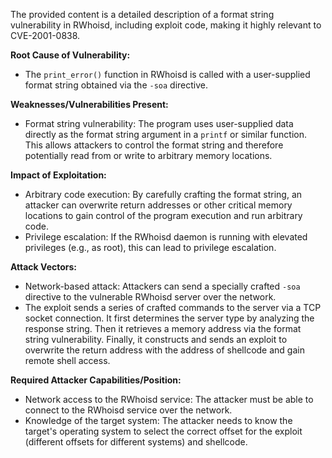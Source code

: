 The provided content is a detailed description of a format string vulnerability in RWhoisd, including exploit code, making it highly relevant to CVE-2001-0838.

**Root Cause of Vulnerability:**
- The `print_error()` function in RWhoisd is called with a user-supplied format string obtained via the `-soa` directive.

**Weaknesses/Vulnerabilities Present:**
- Format string vulnerability: The program uses user-supplied data directly as the format string argument in a `printf` or similar function. This allows attackers to control the format string and therefore potentially read from or write to arbitrary memory locations.

**Impact of Exploitation:**
- Arbitrary code execution: By carefully crafting the format string, an attacker can overwrite return addresses or other critical memory locations to gain control of the program execution and run arbitrary code.
- Privilege escalation: If the RWhoisd daemon is running with elevated privileges (e.g., as root), this can lead to privilege escalation.

**Attack Vectors:**
- Network-based attack: Attackers can send a specially crafted `-soa` directive to the vulnerable RWhoisd server over the network.
- The exploit sends a series of crafted commands to the server via a TCP socket connection. It first determines the server type by analyzing the response string. Then it retrieves a memory address via the format string vulnerability. Finally, it constructs and sends an exploit to overwrite the return address with the address of shellcode and gain remote shell access.

**Required Attacker Capabilities/Position:**
- Network access to the RWhoisd service: The attacker must be able to connect to the RWhoisd service over the network.
- Knowledge of the target system: The attacker needs to know the target's operating system to select the correct offset for the exploit (different offsets for different systems) and shellcode.